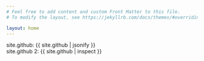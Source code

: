 ```yaml
---
# Feel free to add content and custom Front Matter to this file.
# To modify the layout, see https://jekyllrb.com/docs/themes/#overriding-theme-defaults

layout: home
---
```


site.github: {{ site.github | jsonify }}   
site.github 2: {{ site.github | inspect }}